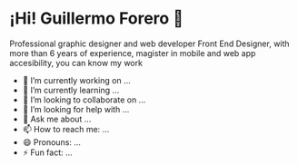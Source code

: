 # ¡Hi! Guillermo Forero 👋
Professional graphic designer and web developer Front End Designer, with more than 6 years of experience, magister in mobile and web app accesibility, you can know my work

- 🔭 I’m currently working on ...
- 🌱 I’m currently learning ...
- 👯 I’m looking to collaborate on ...
- 🤔 I’m looking for help with ...
- 💬 Ask me about ...
- 📫 How to reach me: ...
- 😄 Pronouns: ...
- ⚡ Fun fact: ...
